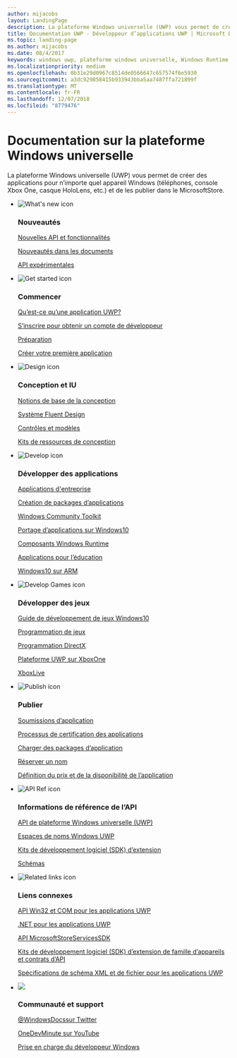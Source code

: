 ```yaml
---
author: mijacobs
layout: LandingPage
description: La plateforme Windows universelle (UWP) vous permet de créer des applications pour n’importe quel appareil Windows (PC, téléphones, console Xbox One, casque HoloLens, etc.) et de les publier dans le Windows Store.
title: Documentation UWP - Développeur d’applications UWP | Microsoft Docs
ms.topic: landing-page
ms.author: mijacobs
ms.date: 08/4/2017
keywords: windows uwp, plateforme windows universelle, Windows Runtime, API, api windows, informations de référence de l’api windows, api winrt, informations de référence de l’api windows, api uwp, informations de référence de l’api uwp, développer une application uwp, concevoir une application uwp, publier une application uwp
ms.localizationpriority: medium
ms.openlocfilehash: 0b31e29d0967c8514de0566647c657574f6e5930
ms.sourcegitcommit: a3dc929858415b933943bba5aa7487ffa721899f
ms.translationtype: MT
ms.contentlocale: fr-FR
ms.lasthandoff: 12/07/2018
ms.locfileid: "8779476"
---
```

# <a name="universal-windows-platform-documentation"></a>Documentation sur la plateforme Windows universelle
La plateforme Windows universelle (UWP) vous permet de créer des applications pour n’importe quel appareil Windows (téléphones, console Xbox One, casque HoloLens, etc.) et de les publier dans le MicrosoftStore.

<ul class="panelContent cardsF">
    <li>
        <div class="cardSize">
            <div class="cardPadding">
                <div class="card">
                    <div class="cardImageOuter">
                        <div class="cardImage">
                            <img src="/media/common/i_whats-new.svg" alt="What's new icon" />
                        </div>
                    </div>
                    <div class="cardText">
                        <h3>Nouveautés</h3>
                        <p>
                            <a href="whats-new/windows-10-version-latest.md">Nouvelles API et fonctionnalités</a>
                        </p>
                        <p>
                            <a href="whats-new/windows-docs-latest.md">Nouveautés dans les documents</a>
                        </p>
                        <p>
                            <a href="whats-new/experimental-apis.md">API expérimentales</a>
                        </p>
                    </div>
                </div>
            </div>
        </div>
    </li>
    <li>
        <div class="cardSize">
            <div class="cardPadding">
                <div class="card">
                    <div class="cardImageOuter">
                        <div class="cardImage">
                            <img src="/media/common/i_get-started.svg" alt="Get started icon" />
                        </div>
                    </div>
                    <div class="cardText">
                        <h3>Commencer</h3>
                        <p>
                            <a href="get-started/universal-application-platform-guide.md">Qu’est-ce qu’une application UWP?</a>
                        </p>
                        <p>
                            <a href="get-started/sign-up.md">S’inscrire pour obtenir un compte de développeur</a>
                        </p>
                        <p>
                            <a href="get-started/get-set-up.md">Préparation</a>
                        </p>
                        <p>
                            <a href="get-started/your-first-app.md">Créer votre première application</a>
                        </p>
                    </div>
                </div>
            </div>
        </div>
    </li>
    <li>
        <div class="cardSize">
            <div class="cardPadding">
                <div class="card">
                    <div class="cardImageOuter">
                        <div class="cardImage">
                            <img src="/media/common/i_management.svg" alt="Design icon" />
                        </div>
                    </div>
                    <div class="cardText">
                        <h3>Conception et IU</h3>
                        <p>
                            <a href="design/basics/design-and-ui-intro.md">Notions de base de la conception</a>
                        </p>
                         <p>
                            <a href="design/fluent-design-system/index.md">Système Fluent Design</a>
                        </p>
                        <p>
                            <a href="design/controls-and-patterns/index.md">Contrôles et modèles</a>
                        </p>
                        <p>
                            <a href="design/downloads/index.md">Kits de ressources de conception</a>
                        </p>                      
                    </div>
                </div>
            </div>
        </div>
    </li>
    <li>
        <div class="cardSize">
            <div class="cardPadding">
                <div class="card">
                    <div class="cardImageOuter">
                        <div class="cardImage">
                            <img src="/media/common/i_code-edit.svg" alt="Develop icon" />
                        </div>
                    </div>
                    <div class="cardText">
                        <h3>Développer des applications</h3>
                        <p>
                            <a href="enterprise/index.md">Applications d'entreprise</a>
                        </p>
                        <p>
                            <a href="packaging/index.md">Création de packages d’applications</a>
                        </p>
                        <p>
                            <a href="//docs.microsoft.com/windows/uwpcommunitytoolkit/">Windows Community Toolkit</a>
                        </p>
                        <p>
                            <a href="porting/index.md">Portage d’applications sur Windows10</a>
                        </p>
                        <p>
                            <a href="winrt-components/index.md">Composants Windows Runtime</a>
                        </p>
                        <p>
                            <a href="apps-for-education/index.md">Applications pour l’éducation</a>
                        </p>
                        <p>
                            <a href="porting/apps-on-arm.md">Windows10 sur ARM</a>
                        </p>
                    </div>
                </div>
            </div>
        </div>
    </li>
    <li>
        <div class="cardSize">
            <div class="cardPadding">
                <div class="card">
                    <div class="cardImageOuter">
                        <div class="cardImage">
                            <img src="/media/common/i_build.svg" alt="Develop Games icon" />
                        </div>
                    </div>
                    <div class="cardText">
                        <h3>Développer des jeux</h3>
                        <p>
                            <a href="gaming/e2e.md">Guide de développement de jeux Windows10</a>
                        </p>
                        <p>
                            <a href="gaming/index.md">Programmation de jeux</a>
                        </p>
                        <p>
                            <a href="gaming/directx-programming.md">Programmation DirectX</a>
                        </p>
                        <p>
                            <a href="xbox-apps/index.md">Plateforme UWP sur XboxOne</a>
                        </p>
                        <p>
                            <a href="xbox-live/index.md">XboxLive</a>
                        </p>
                    </div>
                </div>
            </div>
        </div>
    </li>    
    <li>
        <div class="cardSize">
            <div class="cardPadding">
                <div class="card">
                    <div class="cardImageOuter">
                        <div class="cardImage">
                            <img src="/media/common/i_upgrade.svg" alt="Publish icon" />
                        </div>
                    </div>
                    <div class="cardText">
                        <h3>Publier</h3>
                        <p>
                            <a href="publish/app-submissions.md">Soumissions d’application</a>
                        </p>
                        <p>
                            <a href="publish/the-app-certification-process.md">Processus de certification des applications</a>
                        </p>
                        <p>
                            <a href="publish/upload-app-packages.md">Charger des packages d’application</a>
                        </p>
                        <p>
                            <a href="publish/create-your-app-by-reserving-a-name.md">Réserver un nom</a>
                        </p>
                        <p>
                            <a href="publish/set-app-pricing-and-availability.md">Définition du prix et de la disponibilité de l’application</a>
                        </p>
                    </div>
                </div>
            </div>
        </div>
    </li>
    <li>
        <div class="cardSize">
            <div class="cardPadding">
                <div class="card">
                    <div class="cardImageOuter">
                        <div class="cardImage">
                            <img src="/media/common/i_api-reference.svg" alt="API Ref icon" />
                        </div>
                    </div>
                    <div class="cardText">
                        <h3>Informations de référence de l’API</h3>
                        <p>
                            <a href="//docs.microsoft.com/uwp/">API de plateforme Windows universelle (UWP)</a>
                        </p>
                        <p>
                            <a href="//docs.microsoft.com/uwp/API">Espaces de noms Windows UWP</a>
                        </p>
                        <p>
                            <a href="//docs.microsoft.com/uwp/extension-sdks">Kits de développement logiciel (SDK) d’extension</a>
                        </p>
                        <p>
                            <a href="//docs.microsoft.com/uwp/schemas">Schémas</a>
                        </p>
                    </div>
                </div>
            </div>
        </div>
    </li>
    <li>
        <div class="cardSize">
            <div class="cardPadding">
                <div class="card">
                    <div class="cardImageOuter">
                        <div class="cardImage">
                            <img src="/media/common/i_multi-connect.svg" alt="Related links icon" />
                        </div>
                    </div>
                    <div class="cardText">
                        <h3>Liens connexes</h3>
                        <p>
                            <a href="//docs.microsoft.com/uwp/win32-and-com/win32-and-com-for-uwp-apps">API Win32 et COM pour les applications UWP</a>
                        </p>
                        <p>
                            <a href="//msdn.microsoft.com/library/windows/apps/mt185501.aspx">.NET pour les applications UWP</a>
                        </p>
                        <p>
                            <a href="//msdn.microsoft.com/library/windows/apps/mt691886.aspx">API MicrosoftStoreServicesSDK</a>
                        </p>
                        <p>
                            <a href="//docs.microsoft.com/uwp/extension-sdks">Kits de développement logiciel (SDK) d’extension de famille d’appareils et contrats d’API</a>
                        </p>
                        <p>
                            <a href="//docs.microsoft.com/uwp/schemas/">Spécifications de schéma XML et de fichier pour les applications UWP</a>
                        </p>
                    </div>
                </div>
            </div>
        </div>
    </li>
    <li>
        <div class="cardSize">
            <div class="cardPadding">
                <div class="card">
                    <div class="cardImageOuter">
                        <div class="cardImage">
                            <img src="/media/common/i_support.svg" alt=" " />
                        </div>
                    </div>
                    <div class="cardText">
                        <h3>Communauté et support</h3>
                        <p>
                            <a href="https://twitter.com/WindowsDocs">@WindowsDocssur Twitter</a>
                        </p>
                        <p>
                            <a href="http://aka.ms/OneDevMinute">OneDevMinute sur YouTube</a>
                        </p>
                        <p>
                            <a href="https://developer.microsoft.com/windows/support">Prise en charge du développeur Windows</a>
                        </p>
                    </div>
                </div>
            </div>
        </div>
    </li>    
</ul>
